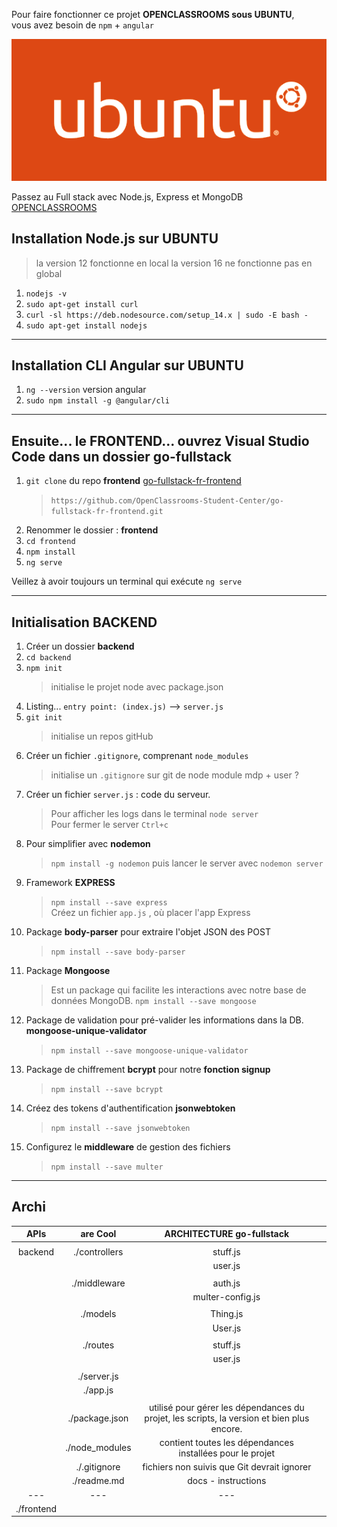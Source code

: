 Pour faire fonctionner ce projet **OPENCLASSROOMS sous UBUNTU**,  
vous avez besoin de `npm` + `angular`

![UBUNTU](./ubuntu-logo14.png)

Passez au Full stack avec Node.js, Express et MongoDB [OPENCLASSROOMS](https://openclassrooms.com/fr/courses/6390246-passez-au-full-stack-avec-node-js-express-et-mongodb)

## Installation Node.js sur **UBUNTU** 

> la version 12 fonctionne en local 
> la version 16 ne fonctionne pas en global

1. `nodejs -v`
2. `sudo apt-get install curl`
3. `curl -sl https://deb.nodesource.com/setup_14.x | sudo -E bash -`
4. `sudo apt-get install nodejs`

***

## Installation CLI Angular sur **UBUNTU**
  
1. `ng --version` version angular
2. `sudo npm install -g @angular/cli`

***

## Ensuite... le FRONTEND... ouvrez Visual Studio Code dans un dossier **go-fullstack**

1. `git clone` du repo **frontend** [go-fullstack-fr-frontend](https://github.com/OpenClassrooms-Student-Center/go-fullstack-fr-frontend)
   > `https://github.com/OpenClassrooms-Student-Center/go-fullstack-fr-frontend.git`
2. Renommer le dossier : **frontend**
3. `cd frontend`
4. `npm install`
5. `ng serve`  

Veillez à avoir toujours un terminal qui exécute `ng serve` 

***

## Initialisation BACKEND

1. Créer un dossier **backend**
2. `cd backend`
3. `npm init`  
   > initialise le projet node avec package.json
4. Listing... `entry point: (index.js)` --> `server.js`
5. `git init` 
   > initialise un repos gitHub
6. Créer un fichier `.gitignore`, comprenant `node_modules`
   > initialise un `.gitignore` sur git de node module
   > mdp + user ?
7. Créer un fichier `server.js` : code du serveur.
   > Pour afficher les logs dans le terminal `node server`   
   > Pour fermer le server `Ctrl+c`
8. Pour simplifier avec **nodemon**
   > `npm install -g nodemon` puis lancer le server avec `nodemon server`
9.  Framework **EXPRESS**
    > `npm install --save express`   
    > Créez un fichier `app.js` , où placer l'app Express
10. Package **body-parser** pour extraire l'objet JSON des POST
    > `npm install --save body-parser`
11. Package **Mongoose**
    > Est un package qui facilite les interactions avec notre base de données MongoDB.
    >`npm install --save mongoose`
12. Package de validation pour pré-valider les informations dans la DB. **mongoose-unique-validator**
    > `npm install --save mongoose-unique-validator`
13. Package de chiffrement **bcrypt** pour notre **fonction signup**
    > `npm install --save bcrypt`
14. Créez des tokens d'authentification **jsonwebtoken**
    > `npm install --save jsonwebtoken`
15. Configurez le **middleware** de gestion des fichiers
    > `npm install --save multer`

***
## Archi

|    APIs    	|    are Cool    	|                                   ARCHITECTURE go-fullstack                                  	|   	|
|:----------:	|:--------------:	|:--------------------------------------------------------------------------------------------:	|---	|
|            	|                	|                                                                                              	|   	|
|   backend  	| ./controllers  	| stuff.js                                                                                     	|   	|
|            	|                	| user.js                                                                                      	|   	|
|            	|                	|                                                                                              	|   	|
|            	| ./middleware   	| auth.js                                                                                      	|   	|
|            	|                	| multer-config.js                                                                             	|   	|
|            	|                	|                                                                                              	|   	|
|            	| ./models       	| Thing.js                                                                                     	|   	|
|            	|                	| User.js                                                                                      	|   	|
|            	|                	|                                                                                              	|   	|
|            	| ./routes       	| stuff.js                                                                                     	|   	|
|            	|                	| user.js                                                                                      	|   	|
|            	|                	|                                                                                              	|   	|
|            	| ./server.js    	|                                                                                              	|   	|
|            	| ./app.js       	|                                                                                              	|   	|
|            	|                	|                                                                                              	|   	|
|            	| ./package.json 	| utilisé pour gérer les dépendances  du projet, les scripts, la version  et bien plus encore. 	|   	|
|            	| ./node_modules 	| contient toutes les dépendances  installées pour le projet                                   	|   	|
|            	| ./.gitignore   	| fichiers non suivis  que Git devrait ignorer                                                 	|   	|
|            	| ./readme.md    	| docs - instructions                                                                          	|   	|
| ---        	| ---            	| ---                                                                                          	|   	|
| ./frontend 	|                	|                                                                                              	|   	|